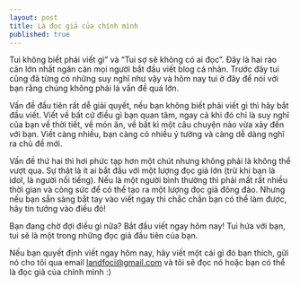 ```yaml
---
layout: post
title: Là đọc giả của chính mình
published: true
---
```


Tui không biết phải viết gì” và “Tui sợ sẽ không có ai đọc”. Đây là hai rào cản lớn nhất ngăn cản mọi người bắt đầu viết blog cá nhân. Trước đây tui cũng đã từng có những suy nghĩ như vậy và hôm nay tui ở đây để nói với bạn rằng chúng không phải là vấn đề quá lớn.

Vấn đề đầu tiên rất dễ giải quyết, nếu bạn không biết phải viết gì thì hãy bắt đầu viết. Viết về bất cứ điều gì bạn quan tâm, ngay cả khi đó chỉ là suy nghĩ của bạn về thời tiết, về món ăn, về bất kì một câu chuyện nào vừa xảy đến với bạn. Viết càng nhiều, bạn càng có nhiều ý tưởng và càng dễ dàng nghĩ ra chủ đề mới.

Vấn đề thứ hai thì hơi phức tạp hơn một chút nhưng không phải là không thể vượt qua. Sự thật là ít ai bắt đầu với một lượng đọc giả lớn (trừ khi bạn là idol, là người nổi tiếng). Nếu là một người bình thường thì phải mất rất nhiều thời gian và công sức để có thể tạo ra một lượng đọc giả đông đảo. Nhưng nếu bạn sẵn sàng bắt tay vào viết ngay thì chắc chắn bạn có thể làm được, hãy tin tưởng vào điều đó!

Bạn đang chờ đợi điều gì nữa? Bắt đầu viết ngay hôm nay! Tui hứa với bạn, tui sẽ là một trong những đọc giả đầu tiên của bạn.

Nếu bạn quyết định viết ngay hôm nay, hãy viết một cái gì đó bạn thích, gửi nó cho tôi qua email landfoci@gmail.com và tôi sẽ đọc nó hoặc bạn có thể là đọc giả của chính mình :)
